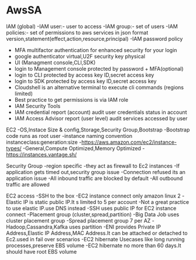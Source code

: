 # AwsSA
IAM (global)
-IAM user:- user to access 
-IAM group:- set of users
-IAM policies:- set of permissions to aws services in json format
version,statement(effect,action,resource,principal)
-IAM password policy 
- MFA multifactor authentication for enhanced security for your login
- google authenticator virtual,U2F security key physical
- UI (Managment console,CLI,SDK)
- login to Management console protected by password + MFA(optional)
- login to CLI protected by access key ID,secret access key
- login to SDK protected by access key ID,secret access key
- Cloudshell is an alternative terminal to execute cli commands (regions limited)
- Best practice to get permissions is via IAM role
- IAM Security Tools 
- IAM credential report (account) audit user credentials status in account
- IAM Access Advisor report (user level) audit services accessed by user

EC2
-OS,Instace Size & config,Storage,Security Group,Bootstrap
-Bootstrap code runs as root user
-instance naming convention instanceclass:generation:size
-https://aws.amazon.com/ec2/instance-types/
-General,Compute Optimized,Memory Optimized
-https://instances.vantage.sh/

Security Group
-region specific
-they act as firewall to Ec2 instances
-If application gets timed out,security group issue
-Connection refused its an application issue
-All inbound traffic are blocked by default
-All outbound traffic are allowed

EC2 access
-SSH to the box
-EC2 instance connect only amazon linux 2
-Elastic IP is static public IP.It s limited to 5 per account
-Not a great practice to use elastic IP.use DNS instead
-SSH uses public IP for EC2 instance connect
-Placement group (cluster,spread,partition)
-Big Data Job uses cluster placement group 
-Spread placement group 7 per AZ
-Hadoop,Cassandra,Kafka uses partition
-ENI provides Private IP Address,Elastic IP Address,MAC Address.It can be attached or detached to Ec2.used in fail over scenarios
-EC2 hibernate Usecases like long running processes,preserve EBS volume 
-EC2 hibernate no more than 60 days.It should have root EBS volume






